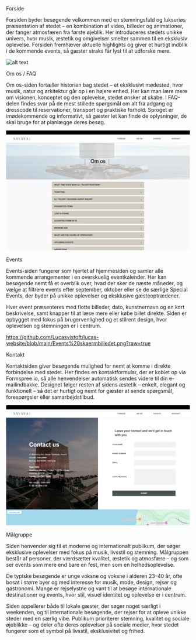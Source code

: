 Forside

Forsiden byder besøgende velkommen med en stemningsfuld og luksuriøs præsentation af stedet – en kombination af video, billeder og animationer, der fanger atmosfæren fra første øjeblik. Her introduceres stedets unikke univers, hvor musik, æstetik og omgivelser smelter sammen til en eksklusiv oplevelse. Forsiden fremhæver aktuelle highlights og giver et hurtigt indblik i de kommende events, så gæster straks får lyst til at udforske mere.

![alt text](<https://github.com/Lucasvistoft/lucas-website/blob/main/Forside%20skaermbilledet.png?raw=true>)


Om os / FAQ

Om os-siden fortæller historien bag stedet – et eksklusivt mødested, hvor musik, natur og arkitektur går op i en højere enhed. Her kan man lære mere om visionen, konceptet og den oplevelse, stedet ønsker at skabe.
I FAQ-delen findes svar på de mest stillede spørgsmål om alt fra adgang og dresscode til reservationer, transport og praktiske forhold. Sproget er imødekommende og informativt, så gæster let kan finde de oplysninger, de skal bruge for at planlægge deres besøg.

![alt text](https://github.com/Lucasvistoft/lucas-website/blob/main/Om%20os%20skaermbilledet.png?raw=true>)


Events

Events-siden fungerer som hjertet af hjemmesiden og samler alle kommende arrangementer i en overskuelig eventkalender. Her kan besøgende nemt få et overblik over, hvad der sker de næste måneder, og vælge at filtrere events efter september, oktober eller se de særlige Special Events, der byder på unikke oplevelser og eksklusive gæsteoptrædener.

Hver event præsenteres med flotte billeder, dato, kunstnernavn og en kort beskrivelse, samt knapper til at læse mere eller købe billet direkte. Siden er opbygget med fokus på brugervenlighed og et stilrent design, hvor oplevelsen og stemningen er i centrum.

https://github.com/Lucasvistoft/lucas-website/blob/main/Events%20skaermbilledet.png?raw=true



Kontakt

Kontaktsiden giver besøgende mulighed for nemt at komme i direkte forbindelse med stedet. Her findes en kontaktformular, der er koblet op via Formspree.io, så alle henvendelser automatisk sendes videre til din e-mailindbakke.
Designet følger resten af sidens æstetik – enkelt, elegant og funktionelt – så det er hurtigt og nemt for gæster at sende spørgsmål, forespørgsler eller samarbejdstilbud.

![alt text](<https://github.com/Lucasvistoft/lucas-website/blob/main/Kontakt%20os%20skaermbilledet.png?raw=true>)


Målgruppe

Siden henvender sig til et moderne og internationalt publikum, der søger eksklusive oplevelser med fokus på musik, livsstil og stemning. Målgruppen består af personer, der værdsætter kvalitet, æstetik og atmosfære – og som ser events som mere end bare en fest, men som en helhedsoplevelse.

De typiske besøgende er unge voksne og voksne i alderen 23–40 år, ofte bosat i større byer og med interesse for musik, mode, design, rejser og gastronomi. Mange er rejselystne og vant til at besøge internationale destinationer og events, hvor stil, visuel identitet og oplevelse er i centrum.

Siden appellerer både til lokale gæster, der søger noget særligt i weekenden, og til internationale besøgende, der rejser for at opleve unikke steder med en særlig vibe. Publikum prioriterer stemning, kvalitet og sociale øjeblikke – og deler ofte deres oplevelser på sociale medier, hvor stedet fungerer som et symbol på livsstil, eksklusivitet og frihed.